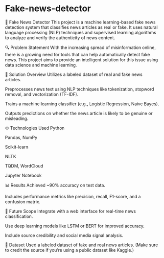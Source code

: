 # Fake-news-detector
📰 Fake News Detector
This project is a machine learning-based fake news detection system that classifies news articles as real or fake. It uses natural language processing (NLP) techniques and supervised learning algorithms to analyze and verify the authenticity of news content.

🔍 Problem Statement
With the increasing spread of misinformation online, there is a growing need for tools that can help automatically detect fake news. This project aims to provide an intelligent solution for this issue using data science and machine learning.

🧠 Solution Overview
Utilizes a labeled dataset of real and fake news articles.

Preprocesses news text using NLP techniques like tokenization, stopword removal, and vectorization (TF-IDF).

Trains a machine learning classifier (e.g., Logistic Regression, Naive Bayes).

Outputs predictions on whether the news article is likely to be genuine or misleading.

⚙️ Technologies Used
Python

Pandas, NumPy

Scikit-learn

NLTK

TQDM, WordCloud

Jupyter Notebook

📊 Results
Achieved ~90% accuracy on test data.

Includes performance metrics like precision, recall, F1-score, and a confusion matrix.

🚀 Future Scope
Integrate with a web interface for real-time news classification.

Use deep learning models like LSTM or BERT for improved accuracy.

Include source credibility and social media signal analysis.

📁 Dataset
Used a labeled dataset of fake and real news articles. (Make sure to credit the source if you’re using a public dataset like Kaggle.)

